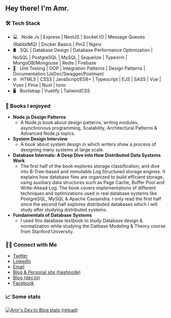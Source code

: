 ## Hey there! I'm Amr.

### 🛠 Tech Stack

- 💻 &nbsp; Node.Js | Express | NestJS | Socket.IO | Message Queues (RabbitMQ) | Docker Basics | Pm2 | Nginx
- 🛢 &nbsp; SQL | Database Design | Database Performance Optimization | NoSQL | PostgreSQL | MySQL | Sequelize | Typeorm | MongoDB/Mongoose | Redis | Firebase
- 🔧 &nbsp; Unit Testing | OOP | Integration Patterns | Design Patterns | Documentation (JsDoc/Swagger/Postman)
- 🌐 &nbsp; HTML5 | CSS3 | JavaScript/ES6+ | Typescript | EJS | SASS | Vue | Vuex | Pinia | Nuxt | Ionic
- 🖥 &nbsp; Bootstrap | Vuetify | TailwindCSS

### 📖 Books I enjoyed

- **Node.js Design Patterns**
  - A Node.js book about design patterns, writing modules, asynchronous programming, Scalability, Architectural Patterns &     Advanced Node.js topics.
- **System Design Interview**
  - A book about system design in which writers show a process of designing many systems at large scale.
- **Database Internals: A Deep Dive into How Distributed Data Systems Work**
  - The first half of the book explores storage classification, and dive into B-Tree-based and immutable Log Structured storage engines. It explains how database files are organized to build efficient storage, using auxiliary data structures such as Page Cache, Buffer Pool and Write-Ahead Log. The book covers implementations of different techniques and optimizations used in real database systems like PostgreSQL, MySQL & Apache Cassandra. I only read the first half since the second half explores distributed databases which I will study after studying distributed systems.
- **Fundamentals of Database Systems**
  - I used this database textbook to study Database design & normalization while studying the Datbase Modeling & Theory course from Stanford University.

### 🤝🏻 Connect with Me

<p align="center">
<ul>
  <li>
    <a href="https://twitter.com/Amr__Elmohamady" target="_blank" >Twitter</a> 
  </li>
  <li>
    <a href="https://www.linkedin.com/in/amr-elmohamady" target="_blank" >LinkedIn</a>
  </li>
  <li>
    <a href="mailto:amr.osama.elmohamady@gmail.com">Email</a>
  </li>
  <li>
    <a href="https://amrelmohamady.hashnode.dev/" target="_blank" >Blog & Personal site (hashnode)</a>
  </li>
  <li>
    <a href="https://dev.to/amrelmohamady" target="_blank" >Blog (dev.to)</a>
  </li>
  <li>
    <a href="https://www.facebook.com/amr.elmohamady.1426/" target="_blank" >Facebook</a>
  </li>
</ul>
</p>

### 📈 Some stats
<a href="https://dev.to/amrelmohamady" target="_blank">
  <img src="https://amrelmohamady-devto-stats.cyclic.app/" alt="Amr's Dev.to Blog stats (reload)" />
</a>
